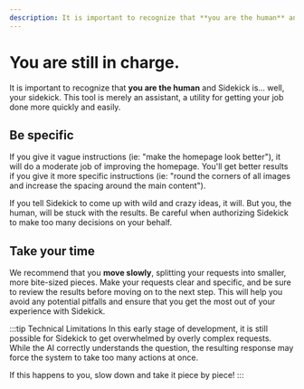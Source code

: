 ```yaml
---
description: It is important to recognize that **you are the human** and Sidekick is... well, your sidekick. This tool is merely an assistant, a utility for getting your job done more quickly and easily.
---
```


# You are still in charge.

It is important to recognize that **you are the human** and Sidekick is... well, your sidekick. This tool is merely an assistant, a utility for getting your job done more quickly and easily.

## Be specific

If you give it vague instructions (ie: "make the homepage look better"), it will do a moderate job of improving the homepage. You'll get better results if you give it more specific instructions (ie: "round the corners of all images and increase the spacing around the main content").

If you tell Sidekick to come up with wild and crazy ideas, it will. But you, the human, will be stuck with the results. Be careful when authorizing Sidekick to make too many decisions on your behalf.

## Take your time

We recommend that you **move slowly**, splitting your requests into smaller, more bite-sized pieces. Make your requests clear and specific, and be sure to review the results before moving on to the next step. This will help you avoid any potential pitfalls and ensure that you get the most out of your experience with Sidekick.

:::tip Technical Limitations
In this early stage of development, it is still possible for Sidekick to get overwhelmed by overly complex requests. While the AI correctly understands the question, the resulting response may force the system to take too many actions at once.

If this happens to you, slow down and take it piece by piece!
:::
